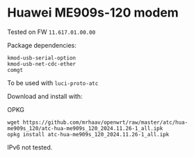 # Huawei ME909s-120 modem

Tested on FW `11.617.01.00.00`

Package dependencies:
```
kmod-usb-serial-option
kmod-usb-net-cdc-ether
comgt
```
To be used with `luci-proto-atc`

Download and install with:

OPKG
```
wget https://github.com/mrhaav/openwrt/raw/master/atc/hua-me909s_120/atc-hua-me909s_120_2024.11.26-1_all.ipk
opkg install atc-hua-me909s_120_2024.11.26-1_all.ipk
```


IPv6 not tested.
